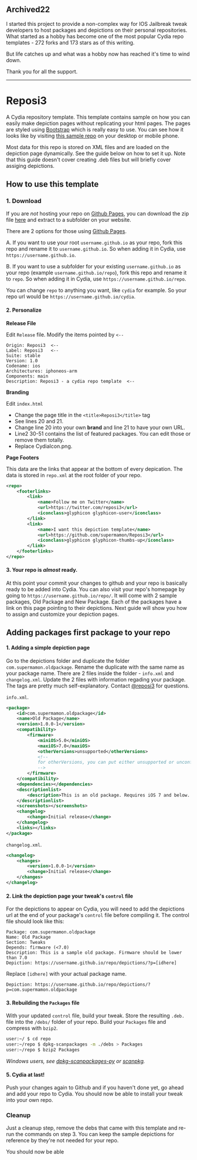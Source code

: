 ## Archived22

I started this project to provide a non-complex way for IOS Jailbreak tweak developers to host packages and depictions on their personal repositories. What started as a hobby has become one of the most popular Cydia repo templates - 272 forks and 173 stars as of this writing.

But life catches up and what was a hobby now has reached it's time to wind down. 

Thank you for all the support.

---

# Reposi3

A Cydia repository template. This template contains sample on how you can easily make depiction pages without replicating your html pages. The pages are styled using [Bootstrap](http://getbootstrap.com/) which is really easy to use. You can see how it looks like by visiting [this sample repo](https://supermamon.github.io/Reposi3/) on your desktop or mobile phone.

Most data for this repo is stored on XML files and are loaded on the depiction page dynamically. See the guide below on how to set it up. Note that this guide doesn't cover creating .deb files but will briefly cover assiging depictions.

## How to use this template

### 1. Download

If you are *not* hosting your repo on [Github Pages](https://pages.github.com/), you can download the zip file [here](https://github.com/supermamon/Reposi3/archive/master.zip) and extract to a subfolder on your website.

There are 2 options for those using [Github Pages](https://pages.github.com/).

A. If you want to use your root `username.github.io` as your repo, fork this repo and rename it to `username.github.io`. So when adding it in Cydia, use `https://username.github.io`.

B. If you want to use a subfolder for your existing `username.github.io` as your repo (example `username.github.io/repo`), fork this repo and rename it to `repo`. So when adding it in Cydia, use `https://username.github.io/repo`.

You can change `repo` to anything you want, like `cydia` for example. So your repo url would be `https://username.github.io/cydia`.


#### 2. Personalize

**Release File**

Edit `Release` file. Modify the items pointed by `<--`

    Origin: Reposi3  <--
    Label: Reposi3   <--
    Suite: stable
    Version: 1.0
    Codename: ios
    Architectures: iphoneos-arm
    Components: main
    Description: Reposi3 - a cydia repo template  <--

**Branding**



Edit `index.html`
* Change the page title in the `<title>Reposi3</title>` tag
* See lines 20 and 21.
* Change line 20 into your own **brand** and line 21 to have your own URL.
* Line2 30-51 contains the list of featured packages. You can edit those or remove them totally.
* Replace CydiaIcon.png.


**Page Footers**

This data are the links that appear at the bottom of every depication. The data is stored in `repo.xml` at the root folder of your repo.

```xml
<repo>
    <footerlinks>
        <link>
            <name>Follow me on Twitter</name>
            <url>https://twitter.com/reposi3</url>
            <iconclass>glyphicon glyphicon-user</iconclass>
        </link>
        <link>
            <name>I want this depiction template</name>
            <url>https://github.com/supermamon/Reposi3</url>
            <iconclass>glyphicon glyphicon-thumbs-up</iconclass>
        </link>
    </footerlinks>
</repo>
```


#### 3. Your repo is _almost_ ready.
At this point your commit your changes to github and your repo is basically ready to be added into Cydia.
You can also visit your repo's homepage by going to `https://username.github.io/repo/`.
It will come with 2 sample packages, Old Package and New Package.
Each of the packages have a link on this page pointing to their depictions.
Next guide will show you how to assign and customize your depiction pages.

## Adding packages first package to your repo

#### 1. Adding a simple depiction page

Go to the depictions folder and duplicate the folder `com.supermamon.oldpackage`.
Rename the duplicate with the same name as your package name.
There are 2 files inside the folder - `info.xml` and `changelog.xml`.
Update the 2 files with information regading your package.
The tags are pretty much self-explanatory.
Contact [@reposi3](https://twitter.com/reposi3) for questions.

`info.xml`.
```xml
<package>
    <id>com.supermamon.oldpackage</id>
    <name>Old Package</name>
    <version>1.0.0-1</version>
    <compatibility>
        <firmware>
            <miniOS>5.0</miniOS>
            <maxiOS>7.0</maxiOS>
            <otherVersions>unsupported</otherVersions>
            <!--
            for otherVersions, you can put either unsupported or unconfirmed
            -->
        </firmware>
    </compatibility>
    <dependencies></dependencies>
    <descriptionlist>
        <description>This is an old package. Requires iOS 7 and below..</description>
    </descriptionlist>
    <screenshots></screenshots>
    <changelog>
        <change>Initial release</change>
    </changelog>
    <links></links>
</package>
```

`changelog.xml`.
```xml
<changelog>
    <changes>
        <version>1.0.0-1</version>
        <change>Initial release</change>
    </changes>
</changelog>
```


#### 2. Link the depiction page your tweak's `control` file

For the depictions to appear on Cydia, you will need to add the depictions url at the end of your package's `control` file before compiling it.
The control file should look like this:

```text
Package: com.supermamon.oldpackage
Name: Old Package
Section: Tweaks
Depends: firmware (<7.0)
Description: This is a sample old package. Firmware should be lower than 7.0
Depiction: https://username.github.io/repo/depictions/?p=[idhere]
```

Replace `[idhere]` with your actual package name.

```text
Depiction: https://username.github.io/repo/depictions/?p=com.supermamon.oldpackage
```

#### 3. Rebuilding the `Packages` file

With your updated `control` file, build your tweak.
Store the resulting `.deb.` file into the `/debs/` folder of your repo.
Build your `Packages` file and compress with `bzip2`.

```sh
user:~/ $ cd repo
user:~/repo $ dpkg-scanpackages -m ./debs > Packages
user:~/repo $ bzip2 Packages
```

_Windows users, see [dpkg-scanpackages-py](https://github.com/supermamon/dpkg-scanpackages-py) or [scanpkg](https://github.com/mstg/scanpkg)._

#### 5. Cydia at last!

Push your changes again to Github and if you haven't done yet, go ahead and add your repo to Cydia.
You should now be able to install your tweak into your own repo.

### Cleanup

Just a cleanup step, remove the debs that came with this template and re-run the commands on step 3. You can keep the sample depictions for reference by they're not needed for your repo.

You should now be able
